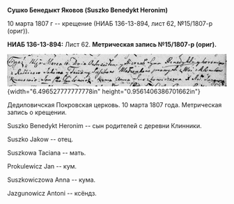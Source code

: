 **Сушко Бенедыкт Яковов (Suszko Benedykt Heronim)**

10 марта 1807 г -- крещение (НИАБ 136-13-894, лист 62, №15/1807-р
(ориг)).

**НИАБ 136-13-894:** Лист 62. **Метрическая запись №15/1807-р (ориг).**

![](./media/0fb62368039a3e35c78b72e30d79d999e1af6e15.png){width="6.496527777777778in"
height="0.9561406386701662in"}

Дедиловичская Покровская церковь. 10 марта 1807 года. Метрическая запись
о крещении.

Suszko Benedykt Heronim -- сын родителей с деревни Клинники.

Suszko Jakow -- отец.

Suszkowa Taciana -- мать.

Prokulewicz Jan -- кум.

Suszkowiczowa Anna -- кума.

Jazgunowicz Antoni -- ксёндз.
